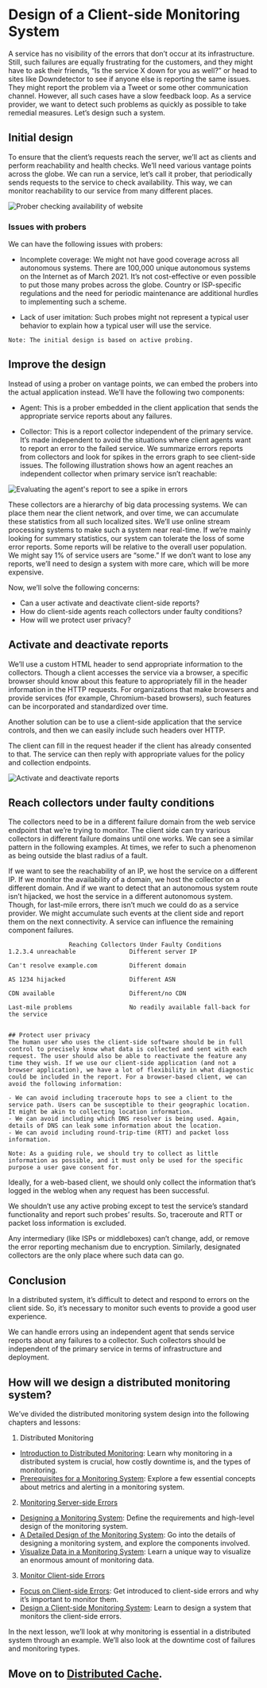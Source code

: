 # Design of a Client-side Monitoring System
A service has no visibility of the errors that don’t occur at its infrastructure. Still, such failures are equally frustrating for the customers, and they might have to ask their friends, “Is the service X down for you as well?” or head to sites like Downdetector to see if anyone else is reporting the same issues. They might report the problem via a Tweet or some other communication channel. However, all such cases have a slow feedback loop. As a service provider, we want to detect such problems as quickly as possible to take remedial measures. Let’s design such a system.

## Initial design
To ensure that the client’s requests reach the server, we’ll act as clients and perform reachability and health checks. We’ll need various vantage points across the globe. We can run a service, let’s call it prober, that periodically sends requests to the service to check availability. This way, we can monitor reachability to our service from many different places.

![Prober checking availability of website](./probe.jpg)

### Issues with probers
We can have the following issues with probers:

- Incomplete coverage: We might not have good coverage across all autonomous systems. There are 100,000 unique autonomous systems on the Internet as of March 2021. It’s not cost-effective or even possible to put those many probes across the globe. Country or ISP-specific regulations and the need for periodic maintenance are additional hurdles to implementing such a scheme.

- Lack of user imitation: Such probes might not represent a typical user behavior to explain how a typical user will use the service.

```
Note: The initial design is based on active probing.
```
## Improve the design
Instead of using a prober on vantage points, we can embed the probers into the actual application instead. We’ll have the following two components:

- Agent: This is a prober embedded in the client application that sends the appropriate service reports about any failures.

- Collector: This is a report collector independent of the primary service. It’s made independent to avoid the situations where client agents want to report an error to the failed service. We summarize errors reports from collectors and look for spikes in the errors graph to see client-side issues.
The following illustration shows how an agent reaches an independent collector when primary service isn’t reachable:

![Evaluating the agent's report to see a spike in errors](./evaluate.jpg)

These collectors are a hierarchy of big data processing systems. We can place them near the client network, and over time, we can accumulate these statistics from all such localized sites. We’ll use online stream processing systems to make such a system near real-time. If we’re mainly looking for summary statistics, our system can tolerate the loss of some error reports. Some reports will be relative to the overall user population. We might say 1% of service users are “some.” If we don’t want to lose any reports, we’ll need to design a system with more care, which will be more expensive.

Now, we’ll solve the following concerns:

- Can a user activate and deactivate client-side reports?
- How do client-side agents reach collectors under faulty conditions?
- How will we protect user privacy?

## Activate and deactivate reports
We’ll use a custom HTML header to send appropriate information to the collectors. Though a client accesses the service via a browser, a specific browser should know about this feature to appropriately fill in the header information in the HTTP requests. For organizations that make browsers and provide services (for example, Chromium-based browsers), such features can be incorporated and standardized over time.

Another solution can be to use a client-side application that the service controls, and then we can easily include such headers over HTTP.

The client can fill in the request header if the client has already consented to that. The service can then reply with appropriate values for the policy and collection endpoints.

![Activate and deactivate reports](./activate_deactivate.jpg)

## Reach collectors under faulty conditions
The collectors need to be in a different failure domain from the web service endpoint that we’re trying to monitor. The client side can try various collectors in different failure domains until one works. We can see a similar pattern in the following examples. At times, we refer to such a phenomenon as being outside the blast radius of a fault.

If we want to see the reachability of an IP, we host the service on a different IP. If we monitor the availability of a domain, we host the collector on a different domain. And if we want to detect that an autonomous system route isn’t hijacked, we host the service in a different autonomous system. Though, for last-mile errors, there isn’t much we could do as a service provider. We might accumulate such events at the client side and report them on the next connectivity. A service can influence the remaining component failures.

```
                 Reaching Collectors Under Faulty Conditions
1.2.3.4 unreachable               Different server IP

Can't resolve example.com         Different domain

AS 1234 hijacked                  Different ASN

CDN available                     Different/no CDN

Last-mile problems                No readily available fall-back for the service


## Protect user privacy
The human user who uses the client-side software should be in full control to precisely know what data is collected and sent with each request. The user should also be able to reactivate the feature any time they wish. If we use our client-side application (and not a browser application), we have a lot of flexibility in what diagnostic could be included in the report. For a browser-based client, we can avoid the following information:

- We can avoid including traceroute hops to see a client to the service path. Users can be susceptible to their geographic location. It might be akin to collecting location information.
- We can avoid including which DNS resolver is being used. Again, details of DNS can leak some information about the location.
- We can avoid including round-trip-time (RTT) and packet loss information.

```

```
Note: As a guiding rule, we should try to collect as little information as possible, and it must only be used for the specific purpose a user gave consent for.
```

Ideally, for a web-based client, we should only collect the information that’s logged in the weblog when any request has been successful.

We shouldn’t use any active probing except to test the service’s standard functionality and report such probes’ results. So, traceroute and RTT or packet loss information is excluded.

Any intermediary (like ISPs or middleboxes) can’t change, add, or remove the error reporting mechanism due to encryption. Similarly, designated collectors are the only place where such data can go.

## Conclusion
In a distributed system, it’s difficult to detect and respond to errors on the client side. So, it’s necessary to monitor such events to provide a good user experience.

We can handle errors using an independent agent that sends service reports about any failures to a collector. Such collectors should be independent of the primary service in terms of infrastructure and deployment.



## How will we design a distributed monitoring system?
We’ve divided the distributed monitoring system design into the following chapters and lessons:

1. Distributed Monitoring
- [Introduction to Distributed Monitoring](../Introduction%20to%20Distributed%20Monitoring/): Learn why monitoring in a distributed system is crucial, how costly downtime is, and the types of monitoring.
- [Prerequisites for a Monitoring System](../System%20Design%20Distributed%20Monitoring/): Explore a few essential concepts about metrics and alerting in a monitoring system.
2. [Monitoring Server-side Errors](../../Monitor%20Server-side%20Errors/Design%20of%20a%20Blob%20Store/)
- [Designing a Monitoring System](../../Monitor%20Server-side%20Errors/Design%20of%20aa%20Blob%20Store/): Define the requirements and high-level design of the monitoring system.
- [A Detailed Design of the Monitoring System](../../Monitor%20Server-side%20Errors/Detailed%20Design%20of%20a%20Monitoring%20System/): Go into the details of designing a monitoring system, and explore the components involved.
- [Visualize Data in a Monitoring System](../../Monitor%20Server-side%20Errors/Visualize%20Data%20in%20a%20Monitoring%20System/): Learn a unique way to visualize an enormous amount of monitoring data.
3. [Monitor Client-side Errors](../../Monitor%20Client-side%20Errors/Focus%20on%20Client-side%20Errors%20in%20a%20Monitoring%20System/)
- [Focus on Client-side Errors](../../Monitor%20Client-side%20Errors/Focus%20on%20Client-side%20Errors%20in%20a%20Monitoring%20System/): Get introduced to client-side errors and why it’s important to monitor them.
- [Design a Client-side Monitoring System](../../Monitor%20Client-side%20Errors/Design%20of%20a%20Client-side%20Monitoring%20System/): Learn to design a system that monitors the client-side errors.

In the next lesson, we’ll look at why monitoring is essential in a distributed system through an example. We’ll also look at the downtime cost of failures and monitoring types.


## Move on to [Distributed Cache](../../Distributed%20Cache/System%20Design%20The%20Distributed%20Cache/).